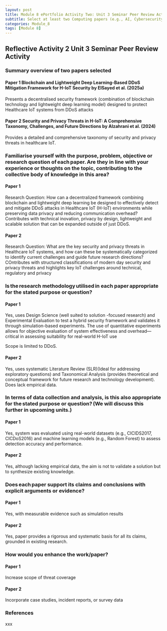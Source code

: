 ```yaml
---
layout: post
title: Module 8 ePortfolio Activity Two: Unit 3 Seminar Peer Review Activity
subtitle: Select at least two Computing papers (e.g., AI, Cybersecurity, Data Science, or general Computer Science) that use different research methods, and answer the following questions.
categories: Module_8
tags: [Module 8]
---
```


## Reflective Activity 2 Unit 3 Seminar Peer Review Activity

###  Summary overview of two papers selected

####  Paper 1 Blockchain and Lightweight Deep Learning-Based DDoS Mitigation Framework for H-IoT Security by ElSayed et al. (2025a)
Presents a decentralised security framework (combination of blockchain technology and lightweight deep learning model) designed to protect Healthcare IoT systems from DDoS attacks

####  Paper 2 Security and Privacy Threats in H-IoT: A Comprehensive Taxonomy, Challenges, and Future Directions by Alzahrani et al. (2024)
Provides a detailed and comprehensive taxonomy of security and privacy threats in healthcare IoT.

### Familiarise yourself with the purpose, problem, objective or research question of each paper. Are they in line with your experience or thoughts on the topic, contributing to the collective body of knowledge in this area?

####  Paper 1
Research Question: How can a decentralized framework combining blockchain and lightweight deep learning be designed to effectively detect and mitigate DDoS attacks in Healthcare IoT (H-IoT) environments while preserving data privacy and reducing communication overhead? Contributes with  technical inovation, privacy by design, lightweight and scalable solution that can be expanded outside of just DDoS.

####  Paper 2
Research Question: What are the key security and privacy threats in Healthcare IoT systems, and how can these be systematically categorized to identify current challenges and guide future research directions?  COntributes with structured classifications of modern day security and privacy threats and highlights key IoT challenges around technical, regulatory and privacy

### Is the research methodology utilised in each paper appropriate for the stated purpose or question? 

####  Paper 1
Yes, uses Design Science (well suited to solution -focused research) and Experimental Evaluation to test a hybrid security framework and validates it through simulation-based experiments. The use of quantitative experiments allows for objective evaluation of system effectiveness and overhead—critical in assessing suitability for real-world H-IoT use

Scope is limited to DDoS.

####  Paper 2
Yes, uses systematic Literature Review (SLR)(Ideal for addressing exploratory questions) and Taxonomical Analysis (provides theoretical and conceptual framework for future research and technology development). Does lack empirical data.

### In terms of data collection and analysis, is this also appropriate for the stated purpose or question? (We will discuss this further in upcoming units.)

####  Paper 1
Yes, system was evaluated using real-world datasets (e.g., CICIDS2017, CICDoS2016) and machine learning models (e.g., Random Forest) to assess detection accuracy and performance.

####  Paper 2
Yes, although lacking empirical data, the aim is not to validate a solution but to synthesize existing knowledge.


### Does each paper support its claims and conclusions with explicit arguments or evidence?

####  Paper 1
Yes, with measurable evidence such as simulation results

####  Paper 2
Yes, paper provides a rigorous and systematic basis for all its claims, grounded in existing research.


### How would you enhance the work/paper?

####  Paper 1
Increase scope of threat coverage

####  Paper 2
Incorporate case studies, incident reports, or survey data


	

### References

xxx